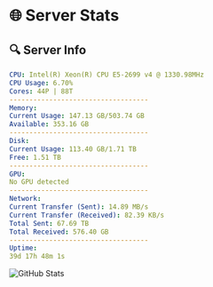 # 🌐 Server Stats
## 🔍 Server Info
```yaml
CPU: Intel(R) Xeon(R) CPU E5-2699 v4 @ 1330.98MHz
CPU Usage: 6.70%
Cores: 44P | 88T
-----------------------------------
Memory:
Current Usage: 147.13 GB/503.74 GB
Available: 353.16 GB
-----------------------------------
Disk:
Current Usage: 113.40 GB/1.71 TB
Free: 1.51 TB
-----------------------------------
GPU:
No GPU detected
-----------------------------------
Network:
Current Transfer (Sent): 14.89 MB/s
Current Transfer (Received): 82.39 KB/s
Total Sent: 67.69 TB
Total Received: 576.40 GB
-----------------------------------
Uptime:
39d 17h 48m 1s
```
![GitHub Stats](https://img.shields.io/badge/Updated-2025-04-16_15:10:50-blue)